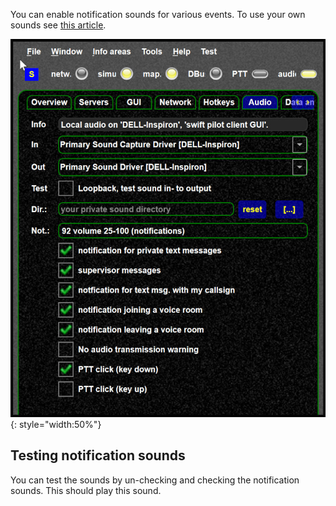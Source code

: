 <!--
    SPDX-FileCopyrightText: Copyright (C) swift Project Community / Contributors
    SPDX-License-Identifier: GFDL-1.3-only
-->

You can enable notification sounds for various events.
To use your own sounds see [this article](./../../swift_gui/audio_page.md#custom-sounds).

![](./../../../img/Audio_settings.jpg){: style="width:50%"}

## Testing notification sounds

You can test the sounds by un-checking and checking the notification sounds.
This should play this sound.
